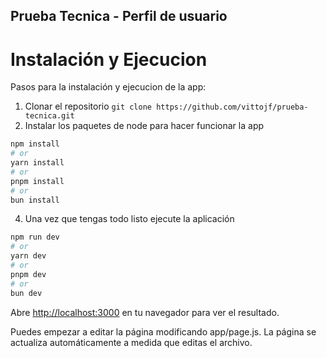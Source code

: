 
## Prueba Tecnica - Perfil de usuario



# Instalación y Ejecucion
Pasos para la instalación y ejecucion de la app:

 1. Clonar el repositorio `git clone https://github.com/vittojf/prueba-tecnica.git`
 2. Instalar los paquetes de node para hacer funcionar la app
 ```bash
npm install
# or
yarn install
# or
pnpm install
# or
bun install
```
 4. Una vez que tengas todo listo ejecute la aplicación
```bash
npm run dev
# or
yarn dev
# or
pnpm dev
# or
bun dev
```

Abre [http://localhost:3000](http://localhost:3000) en tu navegador para ver el resultado.

Puedes empezar a editar la página modificando app/page.js. La página se actualiza automáticamente a medida que editas el archivo.


